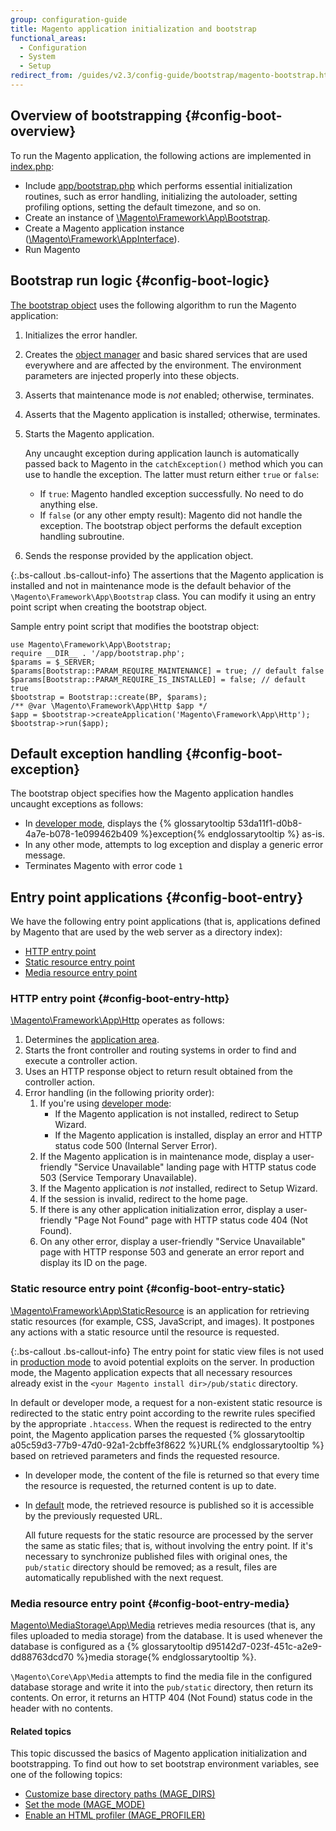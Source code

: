 ```yaml
---
group: configuration-guide
title: Magento application initialization and bootstrap
functional_areas:
  - Configuration
  - System
  - Setup
redirect_from: /guides/v2.3/config-guide/bootstrap/magento-bootstrap.html
---
```


## Overview of bootstrapping {#config-boot-overview}

To run the Magento application, the following actions are implemented in [index.php]({{site.mage2000url}}index.php):

* Include [app/bootstrap.php]({{site.mage2000url}}app/bootstrap.php) which performs essential initialization routines, such as error handling, initializing the autoloader, setting profiling options, setting the default timezone, and so on.
* Create an instance of [\\Magento\\Framework\\App\\Bootstrap]({{site.mage2000url}}lib/internal/Magento/Framework/App/Bootstrap.php). <!-- It requires initialization parameters to be specified in constructor.  Normally, the $_SERVER super-global variable is supposed to be passed there. -->
* Create a Magento application instance ([\\Magento\\Framework\\AppInterface]({{site.mage2000url}}lib/internal/Magento/Framework/AppInterface.php)).
* Run Magento

## Bootstrap run logic {#config-boot-logic}

[The bootstrap object]({{site.mage2000url}}app/bootstrap.php) uses the following algorithm to run the Magento application:

1. Initializes the error handler.
2. Creates the [object manager]({{site.mage2000url}}lib/internal/Magento/Framework/ObjectManager) and basic shared services that are used everywhere and are affected by the environment. The environment parameters are injected properly into these objects.
3. Asserts that maintenance mode is _not_ enabled; otherwise, terminates.
4. Asserts that the Magento application is installed; otherwise, terminates.
5. Starts the Magento application.

   Any uncaught exception during application launch is automatically passed back to Magento in the `catchException()` method which you can use to handle the exception. The latter must return either `true` or `false`:

   * If `true`: Magento handled exception successfully. No need to do anything else.
   * If `false` (or any other empty result): Magento did not handle the exception. The bootstrap object performs the default exception handling subroutine.

6. Sends the response provided by the application object.

{:.bs-callout .bs-callout-info}
The assertions that the Magento application is installed and not in maintenance mode is the default behavior of the `\Magento\Framework\App\Bootstrap` class. You can modify it using an entry point script when creating the bootstrap object.

Sample entry point script that modifies the bootstrap object:

```php?start_inline=1
use Magento\Framework\App\Bootstrap;
require __DIR__ . '/app/bootstrap.php';
$params = $_SERVER;
$params[Bootstrap::PARAM_REQUIRE_MAINTENANCE] = true; // default false
$params[Bootstrap::PARAM_REQUIRE_IS_INSTALLED] = false; // default true
$bootstrap = Bootstrap::create(BP, $params);
/** @var \Magento\Framework\App\Http $app */
$app = $bootstrap->createApplication('Magento\Framework\App\Http');
$bootstrap->run($app);
```

## Default exception handling {#config-boot-exception}

The bootstrap object specifies how the Magento application handles uncaught exceptions as follows:

* In [developer mode]({{page.baseurl}}/configure/application-initialization/magento-modes.html#developer-mode), displays the {% glossarytooltip 53da11f1-d0b8-4a7e-b078-1e099462b409 %}exception{% endglossarytooltip %} as-is.
* In any other mode, attempts to log exception and display a generic error message.
* Terminates Magento with error code `1`

## Entry point applications {#config-boot-entry}

We have the following entry point applications (that is, applications defined by Magento that are used by the web server as a directory index):

* [HTTP entry point](#config-boot-entry-http)
* [Static resource entry point](#config-boot-entry-static)
* [Media resource entry point](#config-boot-entry-media)

### HTTP entry point {#config-boot-entry-http}

[\\Magento\\Framework\\App\\Http]({{site.mage2000url}}lib/internal/Magento/Framework/App/Http) operates as follows:

1. Determines the [application area]({{page.baseurl}}/architecture/components/modules/areas.html).
2. Starts the front controller and routing systems in order to find and execute a controller action.
3. Uses an HTTP response object to return result obtained from the controller action.
4. Error handling (in the following priority order):
   1. If you're using [developer mode]({{page.baseurl}}/configure/application-initialization/magento-modes.html#developer-mode):
      * If the Magento application is not installed, redirect to Setup Wizard.
      * If the Magento application is installed, display an error and HTTP status code 500 (Internal Server Error).
   2. If the Magento application is in maintenance mode, display a user-friendly "Service Unavailable" landing page with HTTP status code 503 (Service Temporary Unavailable).
   3. If the Magento application is _not_ installed, redirect to Setup Wizard.
   4. If the session is invalid, redirect to the home page.
   5. If there is any other application initialization error, display a user-friendly "Page Not Found" page with HTTP status code 404 (Not Found).
   6. On any other error, display a user-friendly "Service Unavailable" page with HTTP response 503 and generate an error report and display its ID on the page.

### Static resource entry point {#config-boot-entry-static}

[\\Magento\\Framework\\App\\StaticResource]({{site.mage2000url}}lib/internal/Magento/Framework/App/StaticResource.php) is an application for retrieving static resources (for example, CSS, JavaScript, and images). It postpones any actions with a static resource until the resource is requested.

{:.bs-callout .bs-callout-info}
The entry point for static view files is not used in [production mode]({{page.baseurl}}/configure/application-initialization/magento-modes.html#production-mode) to avoid potential exploits on the server. In production mode, the Magento application expects that all necessary resources already exist in the <code>&lt;your Magento install dir>/pub/static</code> directory.

In default or developer mode, a request for a non-existent static resource is redirected to the static entry point according to the rewrite rules specified by the appropriate `.htaccess`.
When the request is redirected to the entry point, the Magento application parses the requested {% glossarytooltip a05c59d3-77b9-47d0-92a1-2cbffe3f8622 %}URL{% endglossarytooltip %} based on retrieved parameters and finds the requested resource.

* In developer mode, the content of the file is returned so that every time the resource is requested, the returned content is up to date.
* In [default]({{page.baseurl}}/configure/application-initialization/magento-modes.html#default-mode) mode, the retrieved resource is published so it is accessible by the previously requested URL.

  All future requests for the static resource are processed by the server the same as static files; that is, without involving the entry point. If it's necessary to synchronize published files with original ones, the `pub/static` directory should be removed; as a result, files are automatically republished with the next request.

### Media resource entry point {#config-boot-entry-media}

[Magento\\MediaStorage\\App\\Media]({{site.mage2000url}}app/code/Magento/MediaStorage/App/Media.php) retrieves media resources (that is, any files uploaded to media storage) from the database. It is used whenever the database is configured as a {% glossarytooltip d95142d7-023f-451c-a2e9-dd88763dcd70 %}media storage{% endglossarytooltip %}.

`\Magento\Core\App\Media` attempts to find the media file in the configured database storage and write it into the `pub/static` directory, then return its contents. On error, it returns an HTTP 404 (Not Found) status code in the header with no contents.

#### Related topics

This topic discussed the basics of Magento application initialization and bootstrapping. To find out how to set bootstrap environment variables, see one of the following topics:

* [Customize base directory paths (MAGE_DIRS)]({{page.baseurl}}/configure/application-initialization/customize-base-directory-paths.html)
* [Set the mode (MAGE_MODE)]({{page.baseurl}}/configure/application-initialization/magento-modes.html)
* [Enable an HTML profiler (MAGE_PROFILER)]({{page.baseurl}}/configure/application-initialization/enable-profiling.html)

